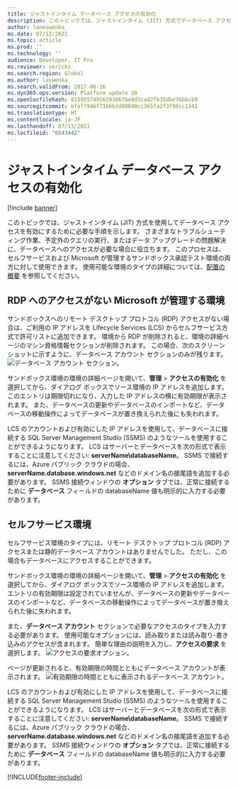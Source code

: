 ```yaml
---
title: ジャストインタイム データベース アクセスの有効化
description: このトピックでは、ジャストインタイム (JIT) 方式でデータベース アクセスを有効にするために必要な手順を示します。
author: laneswenka
ms.date: 07/12/2021
ms.topic: article
ms.prod: ''
ms.technology: ''
audience: Developer, IT Pro
ms.reviewer: sericks
ms.search.region: Global
ms.author: laswenka
ms.search.validFrom: 2017-06-16
ms.dyn365.ops.version: Platform update 20
ms.openlocfilehash: 81595574916293867be8d3cad2fb35dbe76bbcb9
ms.sourcegitcommit: bfaf7946f71b6b3d80840cc365fa2f3f98cc1341
ms.translationtype: HT
ms.contentlocale: ja-JP
ms.lasthandoff: 07/13/2021
ms.locfileid: "6543442"
---
```

# <a name="enable-just-in-time-database-access"></a>ジャストインタイム データベース アクセスの有効化

[!include [banner](../includes/banner.md)]

このトピックでは、ジャストインタイム (JIT) 方式を使用してデータベース アクセスを有効にするために必要な手順を示します。 さまざまなトラブルシューティング作業、予定外のクエリの実行、またはデータ アップグレードの問題解決に、データベースへのアクセスが必要な場合に役立ちます。 このプロセスは、セルフサービスおよび Microsoft が管理するサンドボックス承認テスト環境の両方に対して使用できます。 使用可能な環境のタイプの詳細については、[配置の概要](../deployment/cloud-deployment-overview.md) を参照してください。

## <a name="microsoft-managed-environments-without-rdp-access"></a>RDP へのアクセスがない Microsoft が管理する環境

サンドボックスへのリモート デスクトップ プロトコル (RDP) アクセスがない場合は、ご利用の IP アドレスを Lifecycle Services (LCS) からセルフサービス方式で許可リストに追加できます。 環境から RDP が削除されると、環境の詳細ページのマシン資格情報セクションが削除されます。  この場合、次のスクリーンショットに示すように、データベース アカウント セクションのみが残ります。 
![データベース アカウント セクション。](media/sql-jit1.png)

サンドボックス環境の環境の詳細ページを開いて、**管理** > **アクセスの有効化** を選択してから、ダイアログ ボックスでソース環境の IP アドレスを追加します。 このエントリは期限切れになり、入力した IP アドレスの横に有効期限が表示されます。 また、データベースの更新やデータベースのインポートなど、データベースの移動操作によってデータベースが置き換えられた後にも失われます。

LCS のアカウントおよび有効にした IP アドレスを使用して、データベースに接続する SQL Server Management Studio (SSMS) のようなツールを使用することができるようになります。 LCS はサーバーとデータベースを次の形式で表示することに注意してください: **serverName\databaseName**。  SSMS で接続するには、Azure パブリック クラウドの場合、**serverName.database.windows.net** などのドメイン名の接尾語を追加する必要があります。 SSMS 接続ウィンドウの **オプション** タブでは、正常に接続するために **データベース** フィールドの databaseName 値も明示的に入力する必要があります。

## <a name="self-service-environments"></a>セルフサービス環境

セルフサービス環境のタイプには、リモート デスクトップ プロトコル (RDP) アクセスまたは静的データベース アカウントはありませんでした。 ただし、この場合もデータベースにアクセスすることができます。

サンドボックス環境の環境の詳細ページを開いて、**管理** > **アクセスの有効化** を選択してから、ダイアログ ボックスでソース環境の IP アドレスを追加します。 エントリの有効期限は設定されていませんが、データベースの更新やデータベースのインポートなど、データベースの移動操作によってデータベースが置き換えられた後に失われます。

また、**データベース アカウント** セクションで必要なアクセスのタイプを入力する必要があります。 使用可能なオプションには、読み取りまたは読み取り-書き込みのアクセスが含まれます。 簡単な理由の説明を入力し、**アクセスの要求** を選択します。
![アクセスの要求オプション。](media/sql-jit2.png)

ページが更新されると、有効期限の時間とともにデータベース アカウントが表示されます。
![有効期限の時間とともに表示されるデータベース アカウント。](media/sql-jit3.png)

LCS のアカウントおよび有効にした IP アドレスを使用して、データベースに接続する SQL Server Management Studio (SSMS) のようなツールを使用することができるようになります。 LCS はサーバーとデータベースを次の形式で表示することに注意してください: **serverName\databaseName**。  SSMS で接続するには、Azure パブリック クラウドの場合、**serverName.database.windows.net** などのドメイン名の接尾語を追加する必要があります。 SSMS 接続ウィンドウの **オプション** タブでは、正常に接続するために **データベース** フィールドの databaseName 値も明示的に入力する必要があります。


[!INCLUDE[footer-include](../../../includes/footer-banner.md)]
